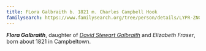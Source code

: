 ```yaml
---
title: FLora Galbraith b. 1821 m. Charles Campbell Hook
familysearch: https://www.familysearch.org/tree/person/details/LYPR-ZNG
---
```

***Flora Galbraith***, daughter of *[David Stewart Galbraith](galbraith-david-stewart-1782.md)* and *Elizabeth Fraser*, born about 1821 in Campbeltown. 





